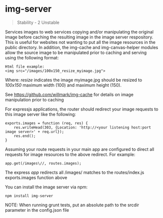 img-server
============

> Stability - 2 Unstable

Services images to web services copying and/or manipulating the original image before caching the
resulting image in the image server respository.  This is useful for websites not wanting to put
all the image resources in the public directory.  In addition, the img-cache and img-canvas-helper
modules allow the source image to be manipulated prior to caching and serving using the following
format:

````
Html file example:
<img src="/images/100x150_resize_myimage.jpg">
````

Where:
   _resize_ indicates the image myimage.jpg should be resized to 
   *100x150* maximum width (100) and maximum height (150). 

See https://github.com/willmark/img-cache for details on image manipulation prior to caching

For expressjs applications, the router should redirect your image requests to this image server like
the following:
````
exports.images = function (req, res) {
    res.writeHead(303, {Location: 'http://<your listening host:port image server>' + req.url});
    res.end();
}
````

Assuming your route requests in your main app are configured to direct all requests for image resources
to the above redirect.  For example:

````
app.get(/images\//, routes.images);
````
The express *app* redirects all /images/ matches to the routes/index.js exports.images function above

You can install the image server via npm:

````
npm install img-server
````

NOTE:  When running grunt tests, put an absolute path to the srcdir parameter in the config.json file
